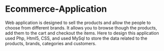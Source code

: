 # Ecommerce-Application
Web application is designed to sell the products and allow the people to choose from different brands. 
It allows you to browse though the products, add them to the cart and checkout the items.
Here to design this application used Php, Html5, CSS, and used MySql to store the data related to the
products, brands, categories and customers.



